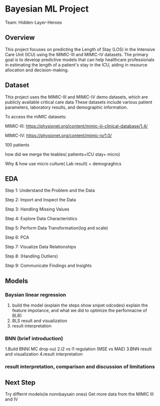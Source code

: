 # Bayesian ML Project
Team: Hidden-Layer-Heroes 

## Overview

This project focuses on predicting the Length of Stay (LOS) in the Intensive Care Unit (ICU) using the MIMIC-III and MIMIC-IV datasets. The primary goal is to develop predictive models that can help healthcare professionals in estimating the length of a patient's stay in the ICU, aiding in resource allocation and decision-making.

## Dataset

This project uses the MIMIC-III and MIMIC-IV demo datasets, which are publicly available critical care data These datasets include various patient parameters, laboratory results, and demographic information.

To access the mIMIC datasets:

MIMIC-III: https://physionet.org/content/mimic-iii-clinical-database/1.4/

MIMIC-IV: https://physionet.org/content/mimic-iv/1.0/

100 patients 

how did we merge the teables( patients+ICU stay+ micro)


Why & how use micro culture( Lab result) + demograghics 

## EDA
Step 1: Understand the Problem and the Data

Step 2: Import and Inspect the Data

Step 3: Handling Missing Values

Step 4: Explore Data Characteristics

Step 5: Perform Data Transformation(log and scale)

Step 6: PCA  

Step 7: Visualize Data Relationships

Step 8: (Handling Outliers)

Step 9: Communicate Findings and Insights


## Models

### Baysian linear regression

1. build the model (explain the steps show snipet odcodes) explain the feature impotance, and what we did to optimize the performacne of BLR)
2. BLS result and visualization
3. result interpretation

### BNN (brief introduction)


1.Build BNN( MC drop ou)
2.l2 vs l1 regulation (MSE vs MAE)
3.BNN result and visualization
4.result interpretation

### result interpretation, comparison and discussion of limitations

## Next Step
 Try differnt models(ie  nonnbaysain ones)
 Get more data from the MIMIC III and IV
 
 









